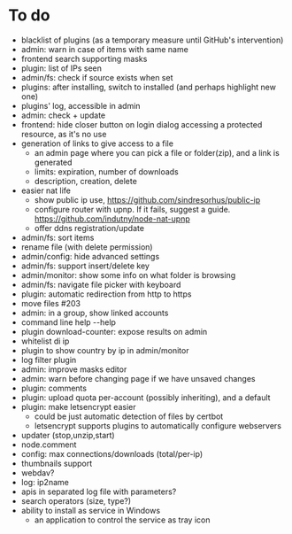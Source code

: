 # To do
- blacklist of plugins (as a temporary measure until GitHub's intervention)
- admin: warn in case of items with same name
- frontend search supporting masks
- plugin: list of IPs seen
- admin/fs: check if source exists when set
- plugins: after installing, switch to installed (and perhaps highlight new one)
- plugins' log, accessible in admin
- admin: check + update
- frontend: hide closer button on login dialog accessing a protected resource, as it's no use
- generation of links to give access to a file
  - an admin page where you can pick a file or folder(zip), and a link is generated
  - limits: expiration, number of downloads 
  - description, creation, delete
- easier nat life
  - show public ip use, https://github.com/sindresorhus/public-ip
  - configure router with upnp. If it fails, suggest a guide. https://github.com/indutny/node-nat-upnp
  - offer ddns registration/update
- admin/fs: sort items
- rename file (with delete permission)
- admin/config: hide advanced settings
- admin/fs: support insert/delete key
- admin/monitor: show some info on what folder is browsing
- admin/fs: navigate file picker with keyboard
- plugin: automatic redirection from http to https
- move files #203
- admin: in a group, show linked accounts
- command line help --help
- plugin download-counter: expose results on admin
- whitelist di ip
- plugin to show country by ip in admin/monitor
- log filter plugin
- admin: improve masks editor
- admin: warn before changing page if we have unsaved changes
- plugin: comments
- plugin: upload quota per-account (possibly inheriting), and a default
- plugin: make letsencrypt easier
  - could be just automatic detection of files by certbot
  - letsencrypt supports plugins to automatically configure webservers
- updater (stop,unzip,start)
- node.comment
- config: max connections/downloads (total/per-ip)
- thumbnails support
- webdav?
- log: ip2name
- apis in separated log file with parameters?
- search operators (size, type?)
- ability to install as service in Windows
    - an application to control the service as tray icon
